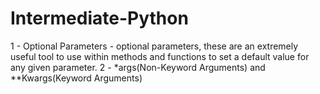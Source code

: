 # Intermediate-Python
1 - Optional Parameters - optional parameters, these are an extremely useful tool to use within methods and functions to set a default value for any given parameter.
2 - *args(Non-Keyword Arguments) and **Kwargs(Keyword Arguments)

